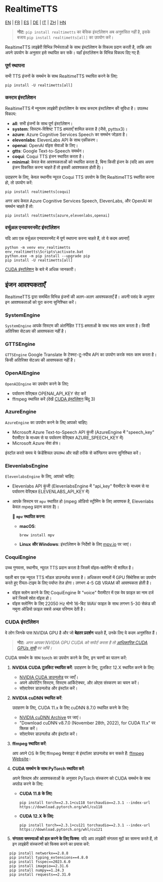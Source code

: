 # RealtimeTTS

[EN](../en/index.md) | [FR](../fr/index.md) | [ES](../es/index.md) | [DE](../de/index.md) | [IT](../it/index.md) | [ZH](../zh/index.md) | [HN](../hn/index.md)

> **नोट:** `pip install realtimetts` का बेसिक इंस्टॉलेशन अब अनुशंसित नहीं है, इसके बजाय `pip install realtimetts[all]` का उपयोग करें।

RealtimeTTS लाइब्रेरी विभिन्न निर्भरताओं के साथ इंस्टॉलेशन के विकल्प प्रदान करती है, ताकि आप अपने उपयोग के अनुसार इसे स्थापित कर सकें। यहाँ इंस्टॉलेशन के विभिन्न विकल्प दिए गए हैं:

### पूर्ण स्थापना

सभी TTS इंजनों के समर्थन के साथ RealtimeTTS स्थापित करने के लिए:

```
pip install -U realtimetts[all]
```

### कस्टम इंस्टॉलेशन

RealtimeTTS में न्यूनतम लाइब्रेरी इंस्टॉलेशन के साथ कस्टम इंस्टॉलेशन की सुविधा है। उपलब्ध विकल्प:

- **all**: सभी इंजनों के साथ पूर्ण इंस्टॉलेशन।
- **system**: सिस्टम-विशिष्ट TTS क्षमताएँ शामिल करता है (जैसे, pyttsx3)।
- **azure**: Azure Cognitive Services Speech का समर्थन जोड़ता है।
- **elevenlabs**: ElevenLabs API के साथ एकीकरण।
- **openai**: OpenAI वॉइस सेवाओं के लिए।
- **gtts**: Google Text-to-Speech समर्थन।
- **coqui**: Coqui TTS इंजन स्थापित करता है।
- **minimal**: केवल बेस आवश्यकताओं को स्थापित करता है, बिना किसी इंजन के (यदि आप अपना इंजन विकसित करना चाहते हैं तो इसकी आवश्यकता होती है)।

उदाहरण के लिए, केवल स्थानीय न्यूरल Coqui TTS उपयोग के लिए RealtimeTTS स्थापित करना हो, तो उपयोग करें:

```
pip install realtimetts[coqui]
```

अगर आप केवल Azure Cognitive Services Speech, ElevenLabs, और OpenAI का समर्थन चाहते हैं तो:

```
pip install realtimetts[azure,elevenlabs,openai]
```

### वर्चुअल एनवायरनमेंट इंस्टॉलेशन

यदि आप एक वर्चुअल एनवायरनमेंट में पूर्ण स्थापना करना चाहते हैं, तो ये कदम अपनाएँ:

```
python -m venv env_realtimetts
env_realtimetts\Scripts\activate.bat
python.exe -m pip install --upgrade pip
pip install -U realtimetts[all]
```

[CUDA इंस्टॉलेशन](#cuda-installation) के बारे में अधिक जानकारी।

## इंजन आवश्यकताएँ

RealtimeTTS द्वारा समर्थित विभिन्न इंजनों की अलग-अलग आवश्यकताएँ हैं। अपनी पसंद के अनुसार इन आवश्यकताओं को पूरा करना सुनिश्चित करें।

### SystemEngine
`SystemEngine` आपके सिस्टम की अंतर्निहित TTS क्षमताओं के साथ स्वतः काम करता है। किसी अतिरिक्त सेटअप की आवश्यकता नहीं है।

### GTTSEngine
`GTTSEngine` Google Translate के टेक्स्ट-टू-स्पीच API का उपयोग करके स्वतः काम करता है। किसी अतिरिक्त सेटअप की आवश्यकता नहीं है।

### OpenAIEngine
`OpenAIEngine` का उपयोग करने के लिए:
- पर्यावरण वेरिएबल OPENAI_API_KEY सेट करें
- ffmpeg स्थापित करें (देखें [CUDA इंस्टॉलेशन](#cuda-installation) बिंदु 3)

### AzureEngine
`AzureEngine` का उपयोग करने के लिए आपको चाहिए:
- Microsoft Azure Text-to-Speech API कुंजी (AzureEngine में "speech_key" पैरामीटर के माध्यम से या पर्यावरण वेरिएबल AZURE_SPEECH_KEY में)
- Microsoft Azure सेवा क्षेत्र।

इंस्टॉल करते समय ये क्रेडेंशियल उपलब्ध और सही तरीके से कॉन्फ़िगर करना सुनिश्चित करें।

### ElevenlabsEngine
`ElevenlabsEngine` के लिए, आपको चाहिए:
- Elevenlabs API कुंजी (ElevenlabsEngine में "api_key" पैरामीटर के माध्यम से या पर्यावरण वेरिएबल ELEVENLABS_API_KEY में)
- आपके सिस्टम पर `mpv` स्थापित हो (mpeg ऑडियो स्ट्रीमिंग के लिए आवश्यक है, Elevenlabs केवल mpeg प्रदान करता है)।

  🔹 **`mpv` स्थापित करना**:
  - **macOS**:
    ```
    brew install mpv
    ```

  - **Linux और Windows**: इंस्टॉलेशन के निर्देशों के लिए [mpv.io](https://mpv.io/) पर जाएं।

### CoquiEngine

उच्च गुणवत्ता, स्थानीय, न्यूरल TTS प्रदान करता है जिसमें वॉइस-क्लोनिंग भी शामिल है।

पहली बार एक न्यूरल TTS मॉडल डाउनलोड करता है। अधिकतर मामलों में GPU सिंथेसिस का उपयोग करते हुए रीयल-टाइम के लिए पर्याप्त तेज़ होगा। लगभग 4-5 GB VRAM की आवश्यकता होती है।

- वॉइस क्लोन करने के लिए CoquiEngine के "voice" पैरामीटर में एक वेव फ़ाइल का नाम दर्ज करें जिसमें स्रोत वॉइस हो।
- वॉइस क्लोनिंग के लिए 22050 Hz मोनो 16-बिट WAV फाइल के साथ लगभग 5-30 सेकंड की नमूना ऑडियो फ़ाइल सबसे अच्छा परिणाम देती है।

### CUDA इंस्टॉलेशन

वे लोग जिनके पास NVIDIA GPU है और जो **बेहतर प्रदर्शन** चाहते हैं, उनके लिए ये कदम अनुशंसित हैं।

> **नोट:** *अगर आपका NVIDIA GPU CUDA को सपोर्ट करता है तो [आधिकारिक CUDA GPUs सूची](https://developer.nvidia.com/cuda-gpus) पर जाँचें।*

CUDA समर्थन के साथ torch का उपयोग करने के लिए, इन चरणों का पालन करें:

1. **NVIDIA CUDA टूलकिट स्थापित करें**:
    उदाहरण के लिए, टूलकिट 12.X स्थापित करने के लिए:
    - [NVIDIA CUDA डाउनलोड](https://developer.nvidia.com/cuda-downloads) पर जाएँ।
    - अपने ऑपरेटिंग सिस्टम, सिस्टम आर्किटेक्चर, और ओएस संस्करण का चयन करें।
    - सॉफ़्टवेयर डाउनलोड और इंस्टॉल करें।

2. **NVIDIA cuDNN स्थापित करें**:

    उदाहरण के लिए, CUDA 11.x के लिए cuDNN 8.7.0 स्थापित करने के लिए:
    - [NVIDIA cuDNN Archive](https://developer.nvidia.com/rdp/cudnn-archive) पर जाएं।
    - "Download cuDNN v8.7.0 (November 28th, 2022), for CUDA 11.x" पर क्लिक करें।
    - सॉफ़्टवेयर डाउनलोड और इंस्टॉल करें।

3. **ffmpeg स्थापित करें**:

    आप अपने OS के लिए ffmpeg वेबसाइट से इंस्टॉलर डाउनलोड कर सकते हैं: [ffmpeg Website](https://ffmpeg.org/download.html)।

4. **CUDA समर्थन के साथ PyTorch स्थापित करें**:

    अपने सिस्टम और आवश्यकताओं के अनुसार PyTorch संस्करण को CUDA समर्थन के साथ अपग्रेड करने के लिए:

    - **CUDA 11.8 के लिए**:

        ```
        pip install torch==2.3.1+cu118 torchaudio==2.3.1 --index-url https://download.pytorch.org/whl/cu118
        ```

    - **CUDA 12.X के लिए**:

        ```
        pip install torch==2.3.1+cu121 torchaudio==2.3.1 --index-url https://download.pytorch.org/whl/cu121
        ```

5. **संगतता समस्याओं को हल करने के लिए फिक्स**:
    यदि आप लाइब्रेरी संगतता मुद्दों का सामना करते हैं, तो इन लाइब्रेरी संस्करणों को फिक्स करने का प्रयास करें:

  ``` 
    pip install networkx==2.8.8
    pip install typing_extensions==4.8.0
    pip install fsspec==2023.6.0
    pip install imageio==2.31.6
    pip install numpy==1.24.3
    pip install requests==2.31.0
  ```